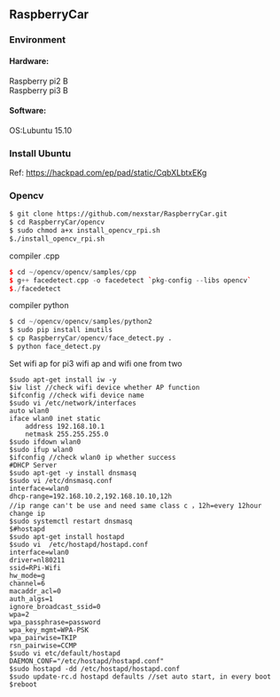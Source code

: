 ## RaspberryCar
### Environment
#### Hardware:
Raspberry pi2 B <br />
Raspberry pi3 B
#### Software:
OS:Lubuntu 15.10

### Install Ubuntu
Ref:
https://hackpad.com/ep/pad/static/CqbXLbtxEKg
### Opencv
```sh
$ git clone https://github.com/nexstar/RaspberryCar.git
$ cd RaspberryCar/opencv 
$ sudo chmod a+x install_opencv_rpi.sh
$./install_opencv_rpi.sh
```
compiler .cpp
```cpp
$ cd ~/opencv/opencv/samples/cpp
$ g++ facedetect.cpp -o facedetect `pkg-config --libs opencv` 
$./facedetect
```
compiler python
``` .py
$ cd ~/opencv/opencv/samples/python2
$ sudo pip install imutils
$ cp RaspberryCar/opencv/face_detect.py .
$ python face_detect.py
```
Set wifi ap for pi3
wifi ap and wifi one from two
``` wifi
$sudo apt-get install iw -y
$iw list //check wifi device whether AP function
$ifconfig //check wifi device name
$sudo vi /etc/network/interfaces
auto wlan0
iface wlan0 inet static 
    address 192.168.10.1
    netmask 255.255.255.0
$sudo ifdown wlan0
$sudo ifup wlan0
$ifconfig //check wlan0 ip whether success
#DHCP Server
$sudo apt-get -y install dnsmasq
$sudo vi /etc/dnsmasq.conf
interface=wlan0
dhcp-range=192.168.10.2,192.168.10.10,12h 
//ip range can't be use and need same class c ，12h=every 12hour change ip
$sudo systemctl restart dnsmasq
$#hostapd
$sudo apt-get install hostapd
$sudo vi  /etc/hostapd/hostapd.conf
interface=wlan0
driver=nl80211
ssid=RPi-Wifi
hw_mode=g
channel=6
macaddr_acl=0
auth_algs=1
ignore_broadcast_ssid=0
wpa=2
wpa_passphrase=password
wpa_key_mgmt=WPA-PSK
wpa_pairwise=TKIP
rsn_pairwise=CCMP
$sudo vi etc/default/hostapd
DAEMON_CONF="/etc/hostapd/hostapd.conf"
$sudo hostapd -dd /etc/hostapd/hostapd.conf
$sudo update-rc.d hostapd defaults //set auto start, in every boot
$reboot
```

